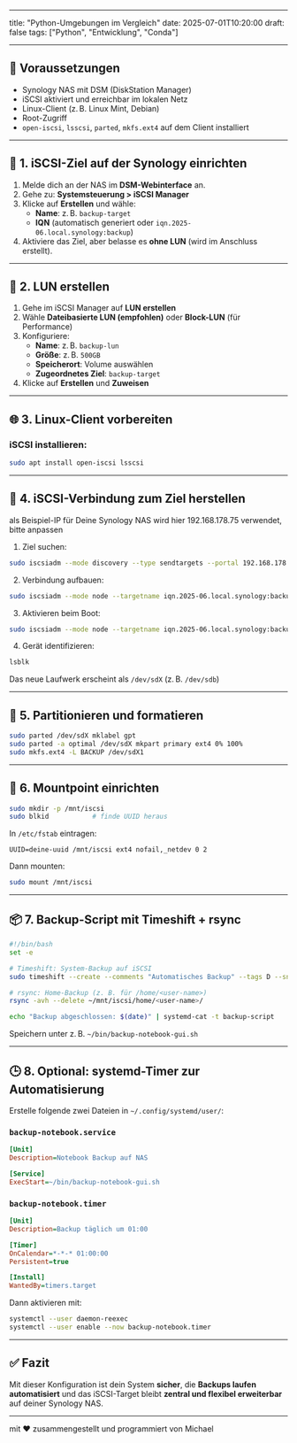  

---
title: "Python-Umgebungen im Vergleich"
date: 2025-07-01T10:20:00
draft: false
tags: ["Python", "Entwicklung", "Conda"]

---

## 🔧 Voraussetzungen

- Synology NAS mit DSM (DiskStation Manager)
- iSCSI aktiviert und erreichbar im lokalen Netz
- Linux-Client (z. B. Linux Mint, Debian)
- Root-Zugriff
- `open-iscsi`, `lsscsi`, `parted`, `mkfs.ext4` auf dem Client installiert

---

## 🧱 1. iSCSI-Ziel auf der Synology einrichten

1. Melde dich an der NAS im **DSM-Webinterface** an.
2. Gehe zu: **Systemsteuerung > iSCSI Manager**
3. Klicke auf **Erstellen** und wähle:
   - **Name**: z. B. `backup-target`
   - **IQN** (automatisch generiert oder `iqn.2025-06.local.synology:backup`)
4. Aktiviere das Ziel, aber belasse es **ohne LUN** (wird im Anschluss erstellt).

---

## 💾 2. LUN erstellen

1. Gehe im iSCSI Manager auf **LUN erstellen**
2. Wähle **Dateibasierte LUN (empfohlen)** oder **Block-LUN** (für Performance)
3. Konfiguriere:
   - **Name**: z. B. `backup-lun`
   - **Größe**: z. B. `500GB`
   - **Speicherort**: Volume auswählen
   - **Zugeordnetes Ziel**: `backup-target`
4. Klicke auf **Erstellen** und **Zuweisen**

---

## 🌐 3. Linux-Client vorbereiten

### iSCSI installieren:

```bash
sudo apt install open-iscsi lsscsi
```

---

## 🔌 4. iSCSI-Verbindung zum Ziel herstellen

als Beispiel-IP für Deine Synology NAS wird hier 192.168.178.75 verwendet, bitte anpassen 

1. Ziel suchen:

```bash
sudo iscsiadm --mode discovery --type sendtargets --portal 192.168.178.75
```

2. Verbindung aufbauen:

```bash
sudo iscsiadm --mode node --targetname iqn.2025-06.local.synology:backup --portal 192.168.178.75 --login
```

3. Aktivieren beim Boot:

```bash
sudo iscsiadm --mode node --targetname iqn.2025-06.local.synology:backup --portal 192.168.178.75 --op update --name node.startup --value automatic
```

4. Gerät identifizieren:

```bash
lsblk
```

Das neue Laufwerk erscheint als `/dev/sdX` 
(z. B. `/dev/sdb`)

---

## 🧽 5. Partitionieren und formatieren

```bash
sudo parted /dev/sdX mklabel gpt
sudo parted -a optimal /dev/sdX mkpart primary ext4 0% 100%
sudo mkfs.ext4 -L BACKUP /dev/sdX1
```

---

## 📂 6. Mountpoint einrichten

```bash
sudo mkdir -p /mnt/iscsi
sudo blkid           # finde UUID heraus
```

In `/etc/fstab` eintragen:

```fstab
UUID=deine-uuid /mnt/iscsi ext4 nofail,_netdev 0 2
```

Dann mounten:

```bash
sudo mount /mnt/iscsi
```

---

## 📦 7. Backup-Script mit Timeshift + rsync

```bash
#!/bin/bash
set -e

# Timeshift: System-Backup auf iSCSI
sudo timeshift --create --comments "Automatisches Backup" --tags D --snapshot-device /mnt/iscsi

# rsync: Home-Backup (z. B. für /home/<user-name>)
rsync -avh --delete ~/mnt/iscsi/home/<user-name>/

echo "Backup abgeschlossen: $(date)" | systemd-cat -t backup-script
```

Speichern unter z. B. `~/bin/backup-notebook-gui.sh`

---

## 🕒 8. Optional: systemd-Timer zur Automatisierung

Erstelle folgende zwei Dateien in `~/.config/systemd/user/`:

### `backup-notebook.service`

```ini
[Unit]
Description=Notebook Backup auf NAS

[Service]
ExecStart=~/bin/backup-notebook-gui.sh
```

### `backup-notebook.timer`

```ini
[Unit]
Description=Backup täglich um 01:00

[Timer]
OnCalendar=*-*-* 01:00:00
Persistent=true

[Install]
WantedBy=timers.target
```

Dann aktivieren mit:

```bash
systemctl --user daemon-reexec
systemctl --user enable --now backup-notebook.timer
```

---

## ✅ Fazit

Mit dieser Konfiguration ist dein System **sicher**, die **Backups laufen automatisiert** und das iSCSI-Target bleibt **zentral und flexibel erweiterbar** auf deiner Synology NAS.

---

mit ❤️ zusammengestellt und programmiert von Michael 